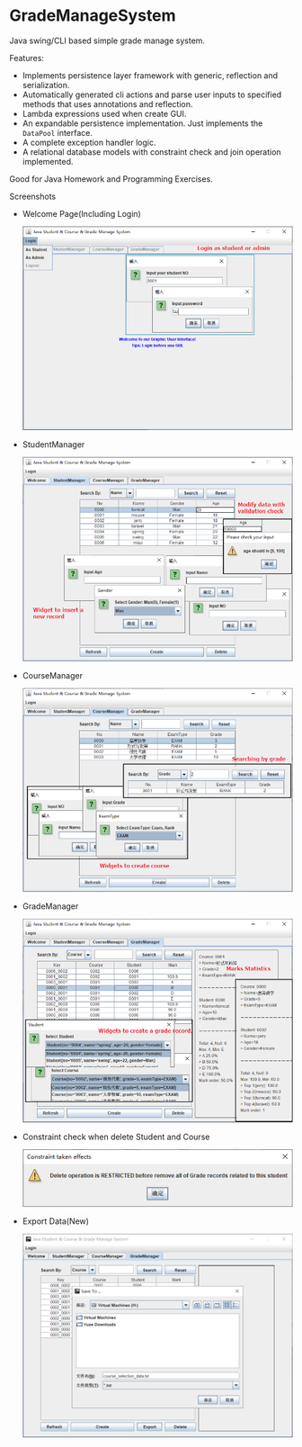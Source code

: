 # GradeManageSystem

Java swing/CLI based simple grade manage system.

Features:

* Implements persistence layer framework with generic, reflection and serialization.
* Automatically generated cli actions and parse user inputs to specified methods that uses annotations and reflection.
* Lambda expressions used when create GUI.
* An expandable persistence implementation. Just implements the `DataPool` interface.
* A complete exception handler logic.
* A relational database models with constraint check and join operation implemented.

Good for Java Homework and Programming Exercises.



Screenshots

* Welcome Page(Including Login)

  ![image-20201213193405507](README.assets/image-20201213193405507.png)

* StudentManager

  ![image-20201213193900534](README.assets/image-20201213193900534.png)

* CourseManager

  ![image-20201213200319189](README.assets/image-20201213200319189.png)

* GradeManager

  ![image-20201213195502665](README.assets/image-20201213195502665.png)

* Constraint check when delete Student and Course

  ![image-20201213194831018](README.assets/image-20201213194831018.png)

* Export Data(New)

  ![export_data.png](README.assets/export_data.png)
